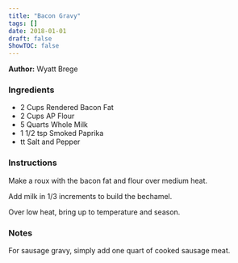 ```yaml
---
title: "Bacon Gravy"
tags: []
date: 2018-01-01
draft: false
ShowTOC: false
---
```


**Author:** Wyatt Brege



### Ingredients

-   2 Cups Rendered Bacon Fat
-   2 Cups AP Flour
-   5 Quarts Whole Milk
-   1 1/2 tsp Smoked Paprika
-   tt Salt and Pepper

### Instructions 

Make a roux with the bacon fat and flour over medium heat.

Add milk in 1/3 increments to build the bechamel.

Over low heat, bring up to temperature and season.

### Notes 

For sausage gravy, simply add one quart of cooked sausage meat.
